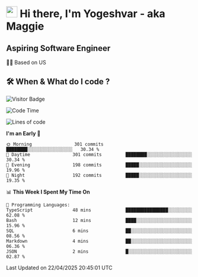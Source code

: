 <h1><img src="https://emojis.slackmojis.com/emojis/images/1531849430/4246/blob-sunglasses.gif?1531849430" width="30"/> Hi there, I'm Yogeshvar - aka Maggie</h1>

## Aspiring Software Engineer
🏂🏻  Based on US 

## 🛠 When & What do I code ?  

![Visitor Badge](https://visitor-badge.feriirawann.repl.co?username=yogeshvar&repo=yogeshvar&label=Visitors&style=plastic&color=%23457BFF&contentType=svg)

<!--START_SECTION:waka-->
![Code Time](http://img.shields.io/badge/Code%20Time-2%2C929%20hrs%201%20min-blue)

![Lines of code](https://img.shields.io/badge/From%20Hello%20World%20I%27ve%20Written-3.9%20million%20lines%20of%20code-blue)

**I'm an Early 🐤** 

```text
🌞 Morning                301 commits         ████████░░░░░░░░░░░░░░░░░   30.34 % 
🌆 Daytime                301 commits         ████████░░░░░░░░░░░░░░░░░   30.34 % 
🌃 Evening                198 commits         █████░░░░░░░░░░░░░░░░░░░░   19.96 % 
🌙 Night                  192 commits         █████░░░░░░░░░░░░░░░░░░░░   19.35 % 
```


📊 **This Week I Spent My Time On** 

```text
💬 Programming Languages: 
TypeScript               48 mins             ████████████████░░░░░░░░░   62.08 % 
Bash                     12 mins             ████░░░░░░░░░░░░░░░░░░░░░   15.96 % 
SQL                      6 mins              ██░░░░░░░░░░░░░░░░░░░░░░░   08.56 % 
Markdown                 4 mins              ██░░░░░░░░░░░░░░░░░░░░░░░   06.36 % 
JSON                     2 mins              █░░░░░░░░░░░░░░░░░░░░░░░░   02.87 % 
```


 Last Updated on 22/04/2025 20:45:01 UTC
<!--END_SECTION:waka-->
